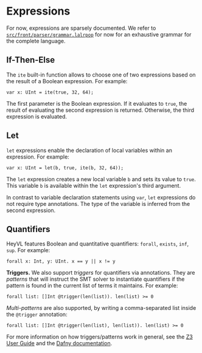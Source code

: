 # Expressions

For now, expressions are sparsely documented.
We refer to [`src/front/parser/grammar.lalrpop`](https://github.com/moves-rwth/caesar/blob/master/src/front/parser/grammar.lalrpop) for now for an exhaustive grammar for the complete language.

## If-Then-Else

The `ite` built-in function allows to choose one of two expressions based on the result of a Boolean expression.
For example:
```
var x: UInt = ite(true, 32, 64);
```
The first parameter is the Boolean expression.
If it evaluates to `true`, the result of evaluating the second expression is returned.
Otherwise, the third expression is evaluated.

## Let

`let` expressions enable the declaration of local variables within an expression.
For example:
```
var x: UInt = let(b, true, ite(b, 32, 64));
```
The `let` expression creates a new local variable `b` and sets its value to `true`.
This variable `b` is available within the `let` expression's third argument.

In contrast to variable declaration statements using `var`, `let` expressions do not require type annotations.
The type of the variable is inferred from the second expression.

## Quantifiers

HeyVL features Boolean and quantitative quantifiers: `forall`, `exists`, `inf`, `sup`.
For example:
```
forall x: Int, y: UInt. x == y || x != y
```

**Triggers.**
We also support *triggers* for quantifiers via annotations.
They are *patterns* that will instruct the SMT solver to instantiate quantifiers if the pattern is found in the current list of terms it maintains.
For example:
```
forall list: []Int @trigger(len(list)). len(list) >= 0
```

*Multi-patterns* are also supported, by writing a comma-separated list inside the `@trigger` annotation:
```
forall list: []Int @trigger(len(list), len(list)). len(list) >= 0
```

For more information on how triggers/patterns work in general, see the [Z3 User Guide](https://microsoft.github.io/z3guide/docs/logic/Quantifiers/#patterns) and the [Dafny documentation](https://dafny.org/latest/DafnyRef/DafnyRef#sec-trigger).
